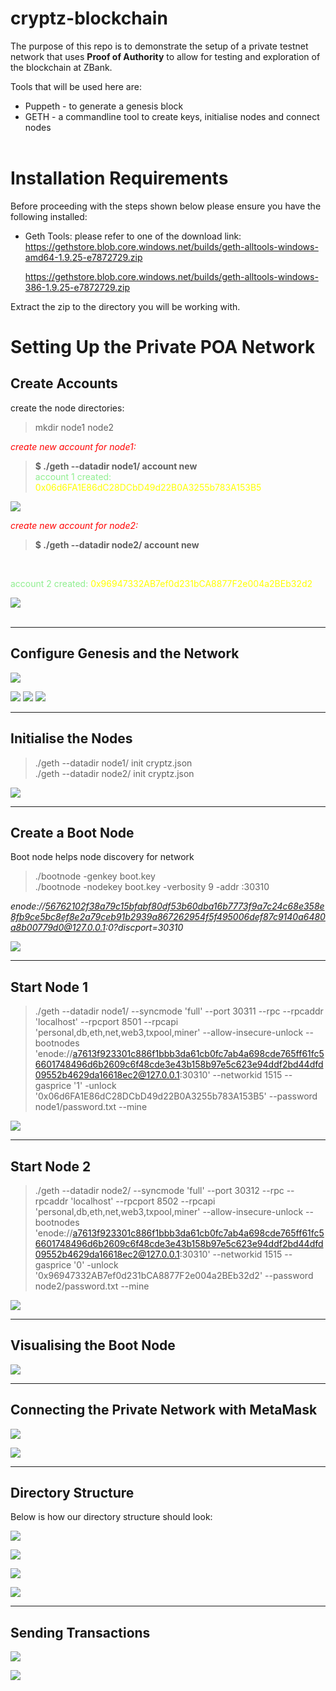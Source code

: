 # cryptz-blockchain

The purpose of this repo is to demonstrate the setup of a private testnet network that uses **Proof of Authority** to allow for testing and exploration of the blockchain at ZBank.

Tools that will be used here are:
- Puppeth - to generate a genesis block
- GETH - a commandline tool to create keys, initialise nodes and connect nodes<br/><br/>


# Installation Requirements

Before proceeding with the steps shown below please ensure you have the following installed:
- Geth Tools: please refer to one of the download link:<br/>
  https://gethstore.blob.core.windows.net/builds/geth-alltools-windows-amd64-1.9.25-e7872729.zip

  https://gethstore.blob.core.windows.net/builds/geth-alltools-windows-386-1.9.25-e7872729.zip

Extract the zip to the directory you will be working with.

# Setting Up the Private POA Network

## Create Accounts

create the node directories: 
> mkdir node1 node2

<span style="color:red">*create new account for node1:*</span> 
>**$ ./geth --datadir node1/ account new**
<br/><span style="color:lightgreen">account 1 created:</span>  <span style="color:yellow">0x06d6FA1E86dC28DCbD49d22B0A3255b783A153B5</span>

![](./screenshots/sc001.JPG)


<span style="color:red">*create new account for node2:*</span> 
>**$ ./geth --datadir node2/ account new**
<br>

<span style="color:lightgreen">account 2 created:</span>  <span style="color:yellow">0x96947332AB7ef0d231bCA8877F2e004a2BEb32d2</span>


![](./screenshots/sc002.JPG)
<br><br>

<hr/>

## Configure Genesis and the Network

![](./screenshots/sc003.JPG)

![](./screenshots/sc004.JPG)
![](./screenshots/sc005.JPG)
![](./screenshots/sc006.JPG)

<hr/>

## Initialise the Nodes

>./geth --datadir node1/ init cryptz.json <br/>
> ./geth --datadir node2/ init cryptz.json

![](./screenshots/sc007.JPG)


<hr/>

## Create a Boot Node
Boot node helps node discovery for network

>./bootnode -genkey boot.key <br/>
>./bootnode -nodekey boot.key -verbosity 9 -addr :30310

<i>enode://56762102f38a79c15bfabf80df53b60dba16b7773f9a7c24c68e358e8fb9ce5bc8ef8e2a79ceb91b2939a867262954f5f495006def87c9140a6480a8b00779d0@127.0.0.1:0?discport=30310</i>


![](./screenshots/sc008.JPG)


<hr/>

## Start Node 1

> ./geth --datadir node1/ --syncmode 'full' --port 30311 --rpc --rpcaddr 'localhost' --rpcport 8501 --rpcapi 'personal,db,eth,net,web3,txpool,miner' --allow-insecure-unlock --bootnodes 'enode://a7613f923301c886f1bbb3da61cb0fc7ab4a698cde765ff61fc56601748496d6b2609c6f48cde3e43b158b97e5c623e94ddf2bd44dfd09552b4629da16618ec2@127.0.0.1:30310' --networkid 1515 --gasprice '1' -unlock '0x06d6FA1E86dC28DCbD49d22B0A3255b783A153B5' --password node1/password.txt --mine

![](./screenshots/sc009.JPG)


<hr/>

## Start Node 2

> ./geth --datadir node2/ --syncmode 'full' --port 30312 --rpc --rpcaddr 'localhost' --rpcport 8502 --rpcapi 'personal,db,eth,net,web3,txpool,miner' --allow-insecure-unlock --bootnodes 'enode://a7613f923301c886f1bbb3da61cb0fc7ab4a698cde765ff61fc56601748496d6b2609c6f48cde3e43b158b97e5c623e94ddf2bd44dfd09552b4629da16618ec2@127.0.0.1:30310' --networkid 1515 --gasprice '0' -unlock '0x96947332AB7ef0d231bCA8877F2e004a2BEb32d2' --password node2/password.txt --mine

![](./screenshots/sc010.JPG)


<hr/>

## Visualising the Boot Node

![](./screenshots/sc011.JPG)


<hr/>

## Connecting the Private Network with MetaMask

![](./screenshots/sc012.JPG)

![](./screenshots/sc013.JPG)

<hr/>

## Directory Structure
Below is how our directory structure should look:

![](./screenshots/sc014.JPG)

![](./screenshots/sc015.JPG)

![](./screenshots/sc016.JPG)

![](./screenshots/sc017.JPG)
<hr/>

## Sending Transactions

![](./screenshots/sc018.JPG)

![](./screenshots/sc019.JPG)